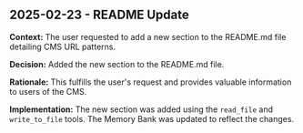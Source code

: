 ## 2025-02-23 - README Update

**Context:** The user requested to add a new section to the README.md file detailing CMS URL patterns.

**Decision:** Added the new section to the README.md file.

**Rationale:**  This fulfills the user's request and provides valuable information to users of the CMS.

**Implementation:**  The new section was added using the `read_file` and `write_to_file` tools.  The Memory Bank was updated to reflect the changes.